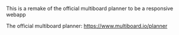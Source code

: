 This is a remake of the official multiboard planner to be a responsive webapp

The official multiboard planner: https://www.multiboard.io/planner
